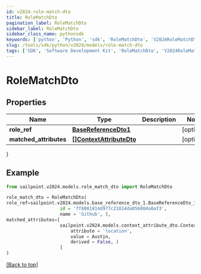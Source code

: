 ```yaml
---
id: v2024-role-match-dto
title: RoleMatchDto
pagination_label: RoleMatchDto
sidebar_label: RoleMatchDto
sidebar_class_name: pythonsdk
keywords: ['python', 'Python', 'sdk', 'RoleMatchDto', 'V2024RoleMatchDto'] 
slug: /tools/sdk/python/v2024/models/role-match-dto
tags: ['SDK', 'Software Development Kit', 'RoleMatchDto', 'V2024RoleMatchDto']
---
```


# RoleMatchDto


## Properties

Name | Type | Description | Notes
------------ | ------------- | ------------- | -------------
**role_ref** | [**BaseReferenceDto1**](base-reference-dto1) |  | [optional] 
**matched_attributes** | [**[]ContextAttributeDto**](context-attribute-dto) |  | [optional] 
}

## Example

```python
from sailpoint.v2024.models.role_match_dto import RoleMatchDto

role_match_dto = RoleMatchDto(
role_ref=sailpoint.v2024.models.base_reference_dto_1.BaseReferenceDto_1(
                    id = 'ff8081814d977c21014da056804a0af3', 
                    name = 'Github', ),
matched_attributes=[
                    sailpoint.v2024.models.context_attribute_dto.ContextAttributeDto(
                        attribute = 'location', 
                        value = Austin, 
                        derived = False, )
                    ]
)

```
[[Back to top]](#) 

